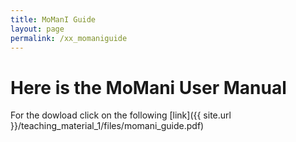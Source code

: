 ```yaml
---
title: MoManI Guide
layout: page
permalink: /xx_momaniguide
---
```


# Here is the MoMani User Manual

For the dowload click on the following [link]({{ site.url }}/teaching_material_1/files/momani_guide.pdf)